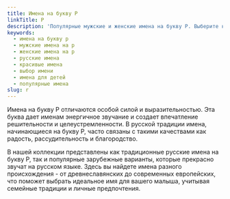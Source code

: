 ```yaml
---
title: Имена на букву Р
linkTitle: Р
description: 'Популярные мужские и женские имена на букву Р. Выберите красивое имя для ребенка из нашей подборки имен, начинающихся на букву Р.'
keywords:
  - имена на букву р
  - мужские имена на р
  - женские имена на р
  - русские имена
  - красивые имена
  - выбор имени
  - имена для детей
  - популярные имена
slug: r
---
```


Имена на букву Р отличаются особой силой и выразительностью. Эта буква дает именам энергичное звучание и создает впечатление решительности и целеустремленности. В русской традиции имена, начинающиеся на букву Р, часто связаны с такими качествами как радость, рассудительность и благородство.

В нашей коллекции представлены как традиционные русские имена на букву Р, так и популярные зарубежные варианты, которые прекрасно звучат на русском языке. Здесь вы найдете имена разного происхождения - от древнеславянских до современных европейских, что поможет выбрать идеальное имя для вашего малыша, учитывая семейные традиции и личные предпочтения.
